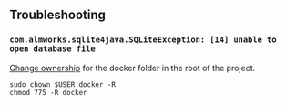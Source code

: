 ## Troubleshooting

### `com.almworks.sqlite4java.SQLiteException: [14] unable to open database file`

[Change ownership][1] for the docker folder in the root of the project.

```
sudo chown $USER docker -R
chmod 775 -R docker
```

[1]: https://stackoverflow.com/questions/45850688/unable-to-open-local-dynamodb-database-file-after-power-outage

